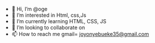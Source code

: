 - 👋 Hi, I’m @oge
- 👀 I’m interested in Html, css,Js
- 🌱 I’m currently learning HTML, CSS, JS
- 💞️ I’m looking to collaborate on
- 📫 How to reach me gmail= joyonyebueke35@gmail.com

<!---
pams-Krystal/pams-Krystal is a ✨ special ✨ repository because its `README.md` (this file) appears on your GitHub profile.
You can click the Preview link to take a look at your changes.
--->
